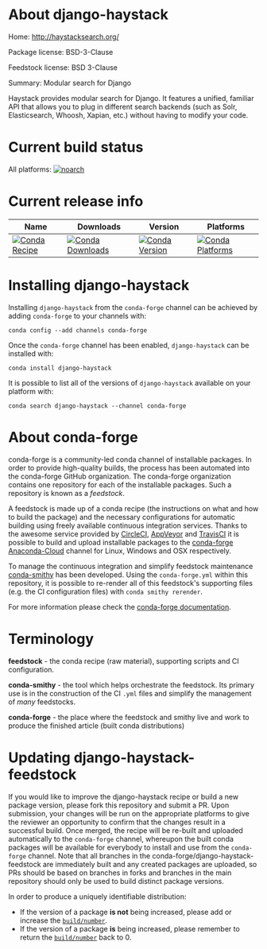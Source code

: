 About django-haystack
=====================

Home: http://haystacksearch.org/

Package license: BSD-3-Clause

Feedstock license: BSD 3-Clause

Summary: Modular search for Django

Haystack provides modular search for Django. It features a unified,
familiar API that allows you to plug in different search backends
(such as Solr, Elasticsearch, Whoosh, Xapian, etc.) without having
to modify your code.


Current build status
====================

All platforms:
[![noarch](https://img.shields.io/circleci/project/github/conda-forge/django-haystack-feedstock/master.svg?label=noarch)](https://circleci.com/gh/conda-forge/django-haystack-feedstock)

Current release info
====================

| Name | Downloads | Version | Platforms |
| --- | --- | --- | --- |
| [![Conda Recipe](https://img.shields.io/badge/recipe-django--haystack-green.svg)](https://anaconda.org/conda-forge/django-haystack) | [![Conda Downloads](https://img.shields.io/conda/dn/conda-forge/django-haystack.svg)](https://anaconda.org/conda-forge/django-haystack) | [![Conda Version](https://img.shields.io/conda/vn/conda-forge/django-haystack.svg)](https://anaconda.org/conda-forge/django-haystack) | [![Conda Platforms](https://img.shields.io/conda/pn/conda-forge/django-haystack.svg)](https://anaconda.org/conda-forge/django-haystack) |

Installing django-haystack
==========================

Installing `django-haystack` from the `conda-forge` channel can be achieved by adding `conda-forge` to your channels with:

```
conda config --add channels conda-forge
```

Once the `conda-forge` channel has been enabled, `django-haystack` can be installed with:

```
conda install django-haystack
```

It is possible to list all of the versions of `django-haystack` available on your platform with:

```
conda search django-haystack --channel conda-forge
```


About conda-forge
=================

conda-forge is a community-led conda channel of installable packages.
In order to provide high-quality builds, the process has been automated into the
conda-forge GitHub organization. The conda-forge organization contains one repository
for each of the installable packages. Such a repository is known as a *feedstock*.

A feedstock is made up of a conda recipe (the instructions on what and how to build
the package) and the necessary configurations for automatic building using freely
available continuous integration services. Thanks to the awesome service provided by
[CircleCI](https://circleci.com/), [AppVeyor](http://www.appveyor.com/)
and [TravisCI](https://travis-ci.org/) it is possible to build and upload installable
packages to the [conda-forge](https://anaconda.org/conda-forge)
[Anaconda-Cloud](http://docs.anaconda.org/) channel for Linux, Windows and OSX respectively.

To manage the continuous integration and simplify feedstock maintenance
[conda-smithy](http://github.com/conda-forge/conda-smithy) has been developed.
Using the ``conda-forge.yml`` within this repository, it is possible to re-render all of
this feedstock's supporting files (e.g. the CI configuration files) with ``conda smithy rerender``.

For more information please check the [conda-forge documentation](https://conda-forge.org/docs/).

Terminology
===========

**feedstock** - the conda recipe (raw material), supporting scripts and CI configuration.

**conda-smithy** - the tool which helps orchestrate the feedstock.
                   Its primary use is in the construction of the CI ``.yml`` files
                   and simplify the management of *many* feedstocks.

**conda-forge** - the place where the feedstock and smithy live and work to
                  produce the finished article (built conda distributions)


Updating django-haystack-feedstock
==================================

If you would like to improve the django-haystack recipe or build a new
package version, please fork this repository and submit a PR. Upon submission,
your changes will be run on the appropriate platforms to give the reviewer an
opportunity to confirm that the changes result in a successful build. Once
merged, the recipe will be re-built and uploaded automatically to the
`conda-forge` channel, whereupon the built conda packages will be available for
everybody to install and use from the `conda-forge` channel.
Note that all branches in the conda-forge/django-haystack-feedstock are
immediately built and any created packages are uploaded, so PRs should be based
on branches in forks and branches in the main repository should only be used to
build distinct package versions.

In order to produce a uniquely identifiable distribution:
 * If the version of a package **is not** being increased, please add or increase
   the [``build/number``](http://conda.pydata.org/docs/building/meta-yaml.html#build-number-and-string).
 * If the version of a package **is** being increased, please remember to return
   the [``build/number``](http://conda.pydata.org/docs/building/meta-yaml.html#build-number-and-string)
   back to 0.